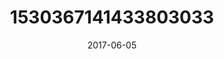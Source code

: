 ---
title: "1530367141433803033"
cover: "2017-06-05 19.13.21 1530367141433803033_46248401"
photo: "2017-06-05 19.13.21 1530367141433803033_46248401"
date: "2017-06-05"
type: "photo"
---